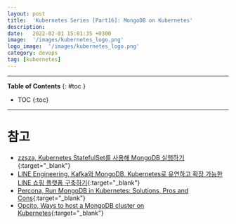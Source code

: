 ```yaml
---
layout: post
title:  'Kubernetes Series [Part16]: MongoDB on Kubernetes'
description: 
date:   2022-02-01 15:01:35 +0300
image:  '/images/kubernetes_logo.png'
logo_image:  '/images/kubernetes_logo.png'
category: devops
tag: [kubernetes]
---
```


---
**Table of Contents**
{: #toc }
*  TOC
{:toc}

---


# 참고

- [zzsza, Kubernetes StatefulSet를 사용해 MongoDB 실행하기](https://zzsza.github.io/development/2019/01/27/kubernetes-statefulset/){:target="_blank"}
- [LINE Engineering, Kafka와 MongoDB, Kubernetes로 유연하고 확장 가능한 LINE 쇼핑 플랫폼 구축하기](https://engineering.linecorp.com/ko/blog/line-shopping-platform-kafka-mongodb-kubernetes/){:target="_blank"}
- [Percona, Run MongoDB in Kubernetes: Solutions, Pros and Cons](https://www.percona.com/blog/run-mongodb-in-kubernetes-solutions-pros-and-cons/){:target="_blank"}
- [Opcito, Ways to host a MongoDB cluster on Kubernetes](https://www.opcito.com/blogs/ways-to-host-a-mongodb-cluster-on-kubernetes){:target="_blank"}
